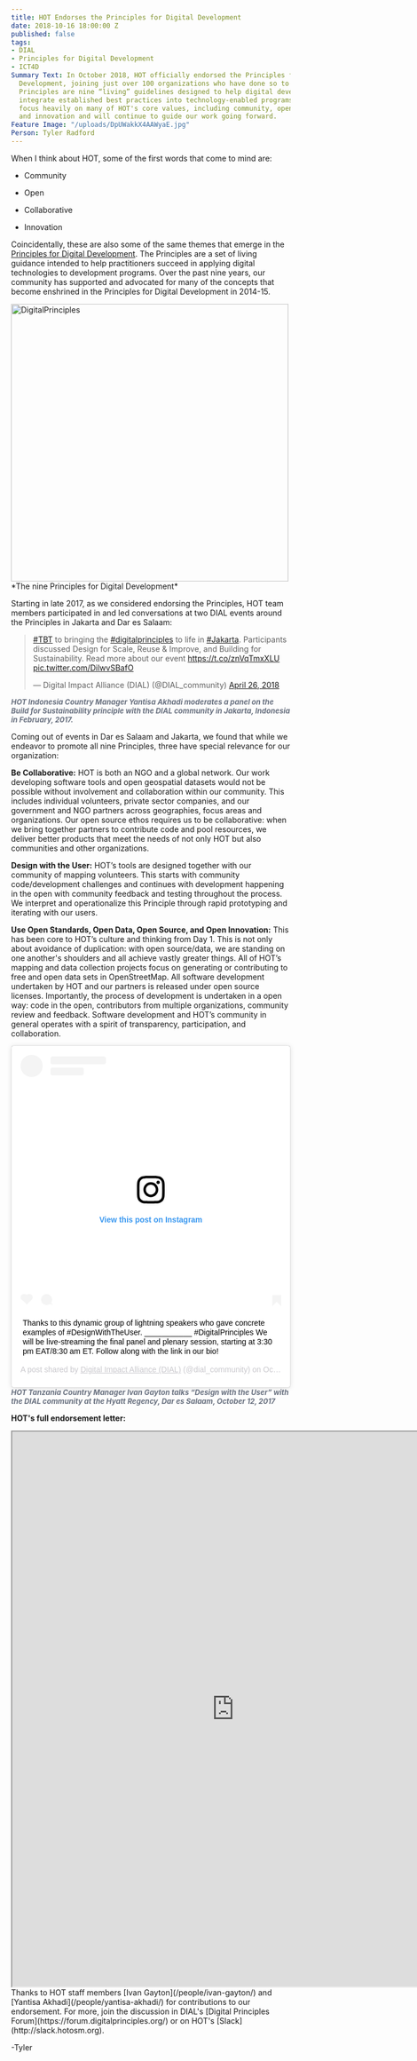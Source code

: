 ```yaml
---
title: HOT Endorses the Principles for Digital Development
date: 2018-10-16 18:00:00 Z
published: false
tags:
- DIAL
- Principles for Digital Development
- ICT4D
Summary Text: In October 2018, HOT officially endorsed the Principles for Digital
  Development, joining just over 100 organizations who have done so to date. The Digital
  Principles are nine “living” guidelines designed to help digital development practitioners
  integrate established best practices into technology-enabled programs. The Principles
  focus heavily on many of HOT's core values, including community, openness, collaboration,
  and innovation and will continue to guide our work going forward.
Feature Image: "/uploads/DpUWakkX4AAWyaE.jpg"
Person: Tyler Radford
---
```


When I think about HOT, some of the first words that come to mind are:

* Community

* Open

* Collaborative

* Innovation

Coincidentally, these are also some of the same themes that emerge in the [Principles for Digital Development](https://digitalprinciples.org/). The Principles are a set of living guidance intended to help practitioners succeed in applying digital technologies to development programs. Over the past nine years, our community has supported and advocated for many of the concepts that become enshrined in the Principles for Digital Development in 2014-15.



<img src="/uploads/1_-TK6hWAH7NWK0YVfwD5-Xg-fe3a66.png" style="width: 500px !important" alt="DigitalPrinciples">
*The nine Principles for Digital Development*

Starting in late 2017, as we considered endorsing the Principles, HOT team members participated in and led conversations at two DIAL events around the Principles in Jakarta and Dar es Salaam:

<blockquote class="twitter-tweet" data-lang="en"><p lang="en" dir="ltr"><a href="https://twitter.com/hashtag/TBT?src=hash&ref_src=twsrc%5Etfw">#TBT</a> to bringing the <a href="https://twitter.com/hashtag/digitalprinciples?src=hash&ref_src=twsrc%5Etfw">#digitalprinciples</a> to life in <a href="https://twitter.com/hashtag/Jakarta?src=hash&ref_src=twsrc%5Etfw">#Jakarta</a>. Participants discussed Design for Scale, Reuse & Improve, and Building for Sustainability. Read more about our event <a href="https://t.co/znVqTmxXLU">https://t.co/znVqTmxXLU</a> <a href="https://t.co/DilwvSBafO">pic.twitter.com/DilwvSBafO</a></p>— Digital Impact Alliance (DIAL) (@DIAL_community) <a href="https://twitter.com/DIAL_community/status/989613752784957440?ref_src=twsrc%5Etfw">April 26, 2018</a></blockquote>
<script async src="https://platform.twitter.com/widgets.js" charset="utf-8"></script>
<em style="font-size: 0.8125rem;font-weight: bold;color: #68707F;">HOT Indonesia Country Manager Yantisa Akhadi moderates a panel on the Build for Sustainability principle with the DIAL community in Jakarta, Indonesia in February, 2017.</em>

Coming out of events in Dar es Salaam and Jakarta, we found that while we endeavor to promote all nine Principles, three have special relevance for our organization:

**Be Collaborative:**
HOT is both an NGO and a global network. Our work developing software tools and open geospatial datasets would not be possible without involvement and collaboration within our community. This includes individual volunteers, private sector companies, and our government and NGO partners across geographies, focus areas and organizations. Our open source ethos requires us to be collaborative: when we bring together partners to contribute code and pool resources, we deliver better products that meet the needs of not only HOT but also communities and other organizations.

**Design with the User:**
HOT’s tools are designed together with our community of mapping volunteers. This starts with community code/development challenges and continues with development happening in the open with community feedback and testing throughout the process. We interpret and operationalize this Principle through rapid prototyping and iterating with our users.

**Use Open Standards, Open Data, Open Source, and Open Innovation:**
This has been core to HOT’s culture and thinking from Day 1. This is not only about avoidance of duplication: with open source/data, we are standing on one another's shoulders and all achieve vastly greater things. All of HOT’s mapping and data collection projects focus on generating or contributing to free and open data sets in OpenStreetMap. All software development undertaken by HOT and our partners is released under open source licenses. Importantly, the process of development is undertaken in a open way: code in the open, contributors from multiple organizations, community review and feedback. Software development and HOT’s community in general operates with a spirit of transparency, participation, and collaboration.

<blockquote class="instagram-media" data-instgrm-captioned data-instgrm-permalink="https://www.instagram.com/p/BaJN7jBFURH/?utm_source=ig_embed&utm_medium=loading" data-instgrm-version="12" style=" background:#FFF; border:0; border-radius:3px; box-shadow:0 0 1px 0 rgba(0,0,0,0.5),0 1px 10px 0 rgba(0,0,0,0.15); margin: 1px; max-width:540px; min-width:326px; padding:0; width:99.375%; width:-webkit-calc(100% - 2px); width:calc(100% - 2px);"><div style="padding:16px;"> <a href="https://www.instagram.com/p/BaJN7jBFURH/?utm_source=ig_embed&utm_medium=loading" style=" background:#FFFFFF; line-height:0; padding:0 0; text-align:center; text-decoration:none; width:100%;" target="_blank"> <div style=" display: flex; flex-direction: row; align-items: center;"> <div style="background-color: #F4F4F4; border-radius: 50%; flex-grow: 0; height: 40px; margin-right: 14px; width: 40px;"></div> <div style="display: flex; flex-direction: column; flex-grow: 1; justify-content: center;"> <div style=" background-color: #F4F4F4; border-radius: 4px; flex-grow: 0; height: 14px; margin-bottom: 6px; width: 100px;"></div> <div style=" background-color: #F4F4F4; border-radius: 4px; flex-grow: 0; height: 14px; width: 60px;"></div></div></div><div style="padding: 19% 0;"></div><div style="display:block; height:50px; margin:0 auto 12px; width:50px;"><svg width="50px" height="50px" viewBox="0 0 60 60" version="1.1" xmlns="https://www.w3.org/2000/svg" xmlns:xlink="https://www.w3.org/1999/xlink"><g stroke="none" stroke-width="1" fill="none" fill-rule="evenodd"><g transform="translate(-511.000000, -20.000000)" fill="#000000"><g><path d="M556.869,30.41 C554.814,30.41 553.148,32.076 553.148,34.131 C553.148,36.186 554.814,37.852 556.869,37.852 C558.924,37.852 560.59,36.186 560.59,34.131 C560.59,32.076 558.924,30.41 556.869,30.41 M541,60.657 C535.114,60.657 530.342,55.887 530.342,50 C530.342,44.114 535.114,39.342 541,39.342 C546.887,39.342 551.658,44.114 551.658,50 C551.658,55.887 546.887,60.657 541,60.657 M541,33.886 C532.1,33.886 524.886,41.1 524.886,50 C524.886,58.899 532.1,66.113 541,66.113 C549.9,66.113 557.115,58.899 557.115,50 C557.115,41.1 549.9,33.886 541,33.886 M565.378,62.101 C565.244,65.022 564.756,66.606 564.346,67.663 C563.803,69.06 563.154,70.057 562.106,71.106 C561.058,72.155 560.06,72.803 558.662,73.347 C557.607,73.757 556.021,74.244 553.102,74.378 C549.944,74.521 548.997,74.552 541,74.552 C533.003,74.552 532.056,74.521 528.898,74.378 C525.979,74.244 524.393,73.757 523.338,73.347 C521.94,72.803 520.942,72.155 519.894,71.106 C518.846,70.057 518.197,69.06 517.654,67.663 C517.244,66.606 516.755,65.022 516.623,62.101 C516.479,58.943 516.448,57.996 516.448,50 C516.448,42.003 516.479,41.056 516.623,37.899 C516.755,34.978 517.244,33.391 517.654,32.338 C518.197,30.938 518.846,29.942 519.894,28.894 C520.942,27.846 521.94,27.196 523.338,26.654 C524.393,26.244 525.979,25.756 528.898,25.623 C532.057,25.479 533.004,25.448 541,25.448 C548.997,25.448 549.943,25.479 553.102,25.623 C556.021,25.756 557.607,26.244 558.662,26.654 C560.06,27.196 561.058,27.846 562.106,28.894 C563.154,29.942 563.803,30.938 564.346,32.338 C564.756,33.391 565.244,34.978 565.378,37.899 C565.522,41.056 565.552,42.003 565.552,50 C565.552,57.996 565.522,58.943 565.378,62.101 M570.82,37.631 C570.674,34.438 570.167,32.258 569.425,30.349 C568.659,28.377 567.633,26.702 565.965,25.035 C564.297,23.368 562.623,22.342 560.652,21.575 C558.743,20.834 556.562,20.326 553.369,20.18 C550.169,20.033 549.148,20 541,20 C532.853,20 531.831,20.033 528.631,20.18 C525.438,20.326 523.257,20.834 521.349,21.575 C519.376,22.342 517.703,23.368 516.035,25.035 C514.368,26.702 513.342,28.377 512.574,30.349 C511.834,32.258 511.326,34.438 511.181,37.631 C511.035,40.831 511,41.851 511,50 C511,58.147 511.035,59.17 511.181,62.369 C511.326,65.562 511.834,67.743 512.574,69.651 C513.342,71.625 514.368,73.296 516.035,74.965 C517.703,76.634 519.376,77.658 521.349,78.425 C523.257,79.167 525.438,79.673 528.631,79.82 C531.831,79.965 532.853,80.001 541,80.001 C549.148,80.001 550.169,79.965 553.369,79.82 C556.562,79.673 558.743,79.167 560.652,78.425 C562.623,77.658 564.297,76.634 565.965,74.965 C567.633,73.296 568.659,71.625 569.425,69.651 C570.167,67.743 570.674,65.562 570.82,62.369 C570.966,59.17 571,58.147 571,50 C571,41.851 570.966,40.831 570.82,37.631"></path></g></g></g></svg></div><div style="padding-top: 8px;"> <div style=" color:#3897f0; font-family:Arial,sans-serif; font-size:14px; font-style:normal; font-weight:550; line-height:18px;"> View this post on Instagram</div></div><div style="padding: 12.5% 0;"></div> <div style="display: flex; flex-direction: row; margin-bottom: 14px; align-items: center;"><div> <div style="background-color: #F4F4F4; border-radius: 50%; height: 12.5px; width: 12.5px; transform: translateX(0px) translateY(7px);"></div> <div style="background-color: #F4F4F4; height: 12.5px; transform: rotate(-45deg) translateX(3px) translateY(1px); width: 12.5px; flex-grow: 0; margin-right: 14px; margin-left: 2px;"></div> <div style="background-color: #F4F4F4; border-radius: 50%; height: 12.5px; width: 12.5px; transform: translateX(9px) translateY(-18px);"></div></div><div style="margin-left: 8px;"> <div style=" background-color: #F4F4F4; border-radius: 50%; flex-grow: 0; height: 20px; width: 20px;"></div> <div style=" width: 0; height: 0; border-top: 2px solid transparent; border-left: 6px solid #f4f4f4; border-bottom: 2px solid transparent; transform: translateX(16px) translateY(-4px) rotate(30deg)"></div></div><div style="margin-left: auto;"> <div style=" width: 0px; border-top: 8px solid #F4F4F4; border-right: 8px solid transparent; transform: translateY(16px);"></div> <div style=" background-color: #F4F4F4; flex-grow: 0; height: 12px; width: 16px; transform: translateY(-4px);"></div> <div style=" width: 0; height: 0; border-top: 8px solid #F4F4F4; border-left: 8px solid transparent; transform: translateY(-4px) translateX(8px);"></div></div></div></a> <p style=" margin:8px 0 0 0; padding:0 4px;"> <a href="https://www.instagram.com/p/BaJN7jBFURH/?utm_source=ig_embed&utm_medium=loading" style=" color:#000; font-family:Arial,sans-serif; font-size:14px; font-style:normal; font-weight:normal; line-height:17px; text-decoration:none; word-wrap:break-word;" target="_blank">Thanks to this dynamic group of lightning speakers who gave concrete examples of #DesignWithTheUser. ___________ #DigitalPrinciples We will be live-streaming the final panel and plenary session, starting at 3:30 pm EAT/8:30 am ET. Follow along with the link in our bio!</a></p> <p style=" color:#c9c8cd; font-family:Arial,sans-serif; font-size:14px; line-height:17px; margin-bottom:0; margin-top:8px; overflow:hidden; padding:8px 0 7px; text-align:center; text-overflow:ellipsis; white-space:nowrap;">A post shared by <a href="https://www.instagram.com/dial_community/?utm_source=ig_embed&utm_medium=loading" style=" color:#c9c8cd; font-family:Arial,sans-serif; font-size:14px; font-style:normal; font-weight:normal; line-height:17px;" target="_blank"> Digital Impact Alliance (DIAL)</a> (@dial_community) on <time style=" font-family:Arial,sans-serif; font-size:14px; line-height:17px;" datetime="2017-10-12T10:07:23\+00:00">Oct 12, 2017 at 3:07am PDT</time></p></div></blockquote> <script async src="//www.instagram.com/embed.js"></script>
<em style="font-size: 0.8125rem;font-weight: bold;color: #68707F;">HOT Tanzania Country Manager Ivan Gayton talks “Design with the User” with the DIAL community at the Hyatt Regency, Dar es Salaam, October 12, 2017</em>

**HOT's full endorsement letter:**

<iframe width="800" height="1000" src="https://docs.google.com/document/d/e/2PACX-1vRv6zQesobJuWnIv8fb56xaVWZNaL-kWaoaie7Gs_8_TNVt4w5kBcnX7lyQ7mAXIO9uyJce89ydZ8eN/pub?embedded=true"></iframe>
<br>
Thanks to HOT staff members [Ivan Gayton](/people/ivan-gayton/) and [Yantisa Akhadi](/people/yantisa-akhadi/) for contributions to our endorsement. For more, join the discussion in DIAL's [Digital Principles Forum](https://forum.digitalprinciples.org/) or on HOT's [Slack](http://slack.hotosm.org).

-Tyler